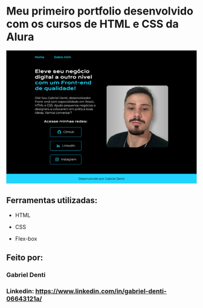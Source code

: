 # Meu primeiro portfolio desenvolvido com os cursos de HTML e CSS da Alura

![image](https://github.com/gabrieldenti/portfolio/blob/main/assets/print_portfolio.png?raw=true)

## Ferramentas utilizadas:

* HTML

* CSS

* Flex-box

## Feito por:

### Gabriel Denti

### Linkedin: https://www.linkedin.com/in/gabriel-denti-06643121a/
